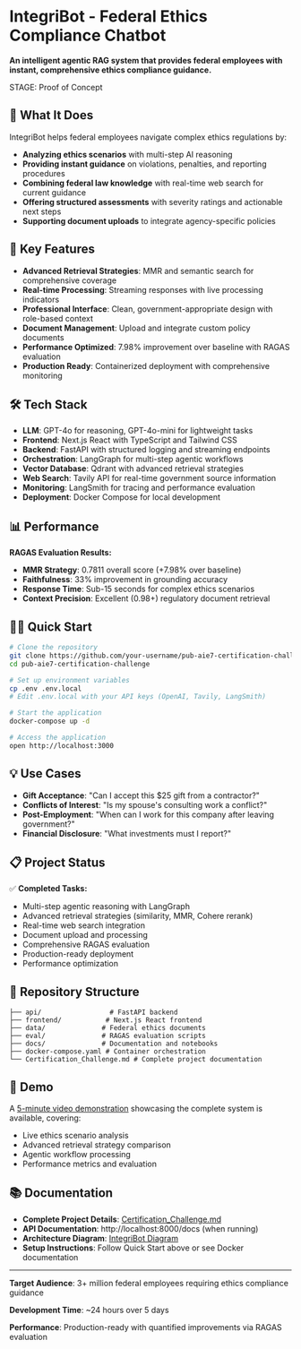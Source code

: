 # IntegriBot - Federal Ethics Compliance Chatbot

**An intelligent agentic RAG system that provides federal employees with instant, comprehensive ethics compliance guidance.**

STAGE: Proof of Concept

## 🎯 What It Does

IntegriBot helps federal employees navigate complex ethics regulations by:
- **Analyzing ethics scenarios** with multi-step AI reasoning
- **Providing instant guidance** on violations, penalties, and reporting procedures
- **Combining federal law knowledge** with real-time web search for current guidance
- **Offering structured assessments** with severity ratings and actionable next steps
- **Supporting document uploads** to integrate agency-specific policies

## 🚀 Key Features

- **Advanced Retrieval Strategies**: MMR and semantic search for comprehensive coverage
- **Real-time Processing**: Streaming responses with live processing indicators
- **Professional Interface**: Clean, government-appropriate design with role-based context
- **Document Management**: Upload and integrate custom policy documents
- **Performance Optimized**: 7.98% improvement over baseline with RAGAS evaluation
- **Production Ready**: Containerized deployment with comprehensive monitoring

## 🛠️ Tech Stack

- **LLM**: GPT-4o for reasoning, GPT-4o-mini for lightweight tasks
- **Frontend**: Next.js React with TypeScript and Tailwind CSS
- **Backend**: FastAPI with structured logging and streaming endpoints
- **Orchestration**: LangGraph for multi-step agentic workflows
- **Vector Database**: Qdrant with advanced retrieval strategies
- **Web Search**: Tavily API for real-time government source information
- **Monitoring**: LangSmith for tracing and performance evaluation
- **Deployment**: Docker Compose for local development

## 📊 Performance

**RAGAS Evaluation Results:**
- **MMR Strategy**: 0.7811 overall score (+7.98% over baseline)
- **Faithfulness**: 33% improvement in grounding accuracy
- **Response Time**: Sub-15 seconds for complex ethics scenarios
- **Context Precision**: Excellent (0.98+) regulatory document retrieval

## 🏃‍♂️ Quick Start

```bash
# Clone the repository
git clone https://github.com/your-username/pub-aie7-certification-challenge.git
cd pub-aie7-certification-challenge

# Set up environment variables
cp .env .env.local
# Edit .env.local with your API keys (OpenAI, Tavily, LangSmith)

# Start the application
docker-compose up -d

# Access the application
open http://localhost:3000
```

## 💡 Use Cases

- **Gift Acceptance**: "Can I accept this $25 gift from a contractor?"
- **Conflicts of Interest**: "Is my spouse's consulting work a conflict?"
- **Post-Employment**: "When can I work for this company after leaving government?"
- **Financial Disclosure**: "What investments must I report?"

## 📋 Project Status

✅ **Completed Tasks:**
- Multi-step agentic reasoning with LangGraph
- Advanced retrieval strategies (similarity, MMR, Cohere rerank)
- Real-time web search integration
- Document upload and processing
- Comprehensive RAGAS evaluation
- Production-ready deployment
- Performance optimization

## 📁 Repository Structure

```
├── api/                 # FastAPI backend
├── frontend/           # Next.js React frontend
├── data/              # Federal ethics documents
├── eval/              # RAGAS evaluation scripts
├── docs/              # Documentation and notebooks
├── docker-compose.yaml # Container orchestration
└── Certification_Challenge.md # Complete project documentation
```

## 🎥 Demo

A [5-minute video demonstration](<TODO>) showcasing the complete system is available, covering:
- Live ethics scenario analysis
- Advanced retrieval strategy comparison
- Agentic workflow processing
- Performance metrics and evaluation

## 📚 Documentation

- **Complete Project Details**: [Certification_Challenge.md](./Certification_Challenge.md)
- **API Documentation**: http://localhost:8000/docs (when running)
- **Architecture Diagram**: [IntegriBot Diagram](./docs/IntegriBot_Diagram.drawio.png)
- **Setup Instructions**: Follow Quick Start above or see Docker documentation

---

**Target Audience**: 3+ million federal employees requiring ethics compliance guidance

**Development Time**: ~24 hours over 5 days

**Performance**: Production-ready with quantified improvements via RAGAS evaluation
